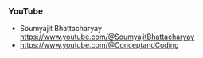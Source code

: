 ### YouTube 

* Soumyajit Bhattacharyay https://www.youtube.com/@SoumyajitBhattacharyay
* https://www.youtube.com/@ConceptandCoding
